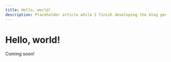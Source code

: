 ```yaml
---
title: Hello, world!
description: Placeholder article while I finish developing the blog generator.
---
```


# Hello, world!

Coming soon!
